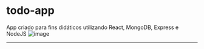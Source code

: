 # todo-app
 App criado para fins didáticos utilizando React, MongoDB, Express e NodeJS
![image](https://user-images.githubusercontent.com/51513403/152687820-c120c850-3e2f-48d5-ab4f-784ab72ea27e.png)
****
